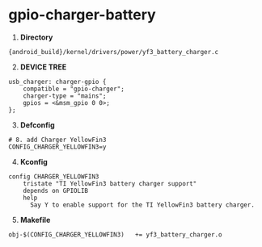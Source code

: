 # gpio-charger-battery

1. <b>Directory</b>
```
{android_build}/kernel/drivers/power/yf3_battery_charger.c
```

2. <b>DEVICE TREE</b>
```
usb_charger: charger-gpio {
	compatible = "gpio-charger";
	charger-type = "mains";
	gpios = <&msm_gpio 0 0>;
};
```

3. <b>Defconfig</b>
```
# 8. add Charger YellowFin3
CONFIG_CHARGER_YELLOWFIN3=y
```

4. <b>Kconfig</b>
```
config CHARGER_YELLOWFIN3
	tristate "TI YellowFin3 battery charger support"
	depends on GPIOLIB
	help
	  Say Y to enable support for the TI YellowFin3 battery charger.
```

5. <b>Makefile</b>
```
obj-$(CONFIG_CHARGER_YELLOWFIN3)   += yf3_battery_charger.o
```
